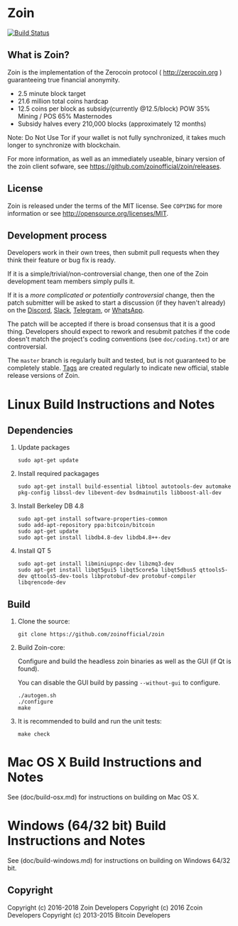 Zoin
=============================
[![Build Status](https://travis-ci.org/zoinofficial/Zoin.svg?branch=master)](https://travis-ci.org/zoinofficial/Zoin)

What is Zoin?
-------------

Zoin is the implementation of the Zerocoin protocol ( http://zerocoin.org ) guaranteeing true financial anonymity.

 - 2.5 minute block target
 - 21.6 million total coins hardcap
 - 12.5 coins per block as subsidy(currently @12.5/block) POW 35% Mining / POS 65% Masternodes
 - Subsidy halves every 210,000 blocks (approximately 12 months)

Note: Do Not Use Tor if your wallet is not fully synchronized, it takes much longer to synchronize with blockchain.
 
For more information, as well as an immediately useable, binary version of
the zoin client sofware, see https://github.com/zoinofficial/zoin/releases.


License
-------

Zoin is released under the terms of the MIT license. See `COPYING` for more
information or see http://opensource.org/licenses/MIT.


Development process
-------------------

Developers work in their own trees, then submit pull requests when they think
their feature or bug fix is ready.

If it is a simple/trivial/non-controversial change, then one of the Zoin
development team members simply pulls it.

If it is a *more complicated or potentially controversial* change, then the patch
submitter will be asked to start a discussion (if they haven't already) on the
[Discord](https://discord.gg/zJcquY3), [Slack](https://join.slack.com/t/zoinofficial/shared_invite/enQtNDE1MDAyMjI4OTE2LTZiOTk1NTUwMjhjNTMzNDBmODA0NWE0ZDU0MDExNzExNDQ3MGRlMzIxYTMwNTkzY2VlNTI2MGM5YWQ5Y2Y4ZmI), [Telegram](https://t.me/joinchat/HVS2bRF8czqUD2saSVtknQ), or [WhatsApp](https://chat.whatsapp.com/94cl9VtPRLf2BjwDa6AgAh).

The patch will be accepted if there is broad consensus that it is a good thing.
Developers should expect to rework and resubmit patches if the code doesn't
match the project's coding conventions (see `doc/coding.txt`) or are
controversial.

The `master` branch is regularly built and tested, but is not guaranteed to be
completely stable. [Tags](https://github.com/zoinofficial/zoin/tags) are created
regularly to indicate new official, stable release versions of Zoin.



Linux Build Instructions and Notes
==================================

Dependencies
----------------------
1.  Update packages

        sudo apt-get update

2.  Install required packagages

        sudo apt-get install build-essential libtool autotools-dev automake pkg-config libssl-dev libevent-dev bsdmainutils libboost-all-dev

3.  Install Berkeley DB 4.8

        sudo apt-get install software-properties-common
        sudo add-apt-repository ppa:bitcoin/bitcoin
        sudo apt-get update
        sudo apt-get install libdb4.8-dev libdb4.8++-dev

4.  Install QT 5

        sudo apt-get install libminiupnpc-dev libzmq3-dev
        sudo apt-get install libqt5gui5 libqt5core5a libqt5dbus5 qttools5-dev qttools5-dev-tools libprotobuf-dev protobuf-compiler libqrencode-dev

Build
----------------------
1.  Clone the source:

        git clone https://github.com/zoinofficial/zoin

2.  Build Zoin-core:

    Configure and build the headless zoin binaries as well as the GUI (if Qt is found).

    You can disable the GUI build by passing `--without-gui` to configure.
        
        ./autogen.sh
        ./configure
        make

3.  It is recommended to build and run the unit tests:

        make check


Mac OS X Build Instructions and Notes
=====================================
See (doc/build-osx.md) for instructions on building on Mac OS X.



Windows (64/32 bit) Build Instructions and Notes
=====================================
See (doc/build-windows.md) for instructions on building on Windows 64/32 bit.


Copyright
---------

Copyright (c) 2016-2018 Zoin Developers
Copyright (c) 2016 Zcoin Developers
Copyright (c) 2013-2015 Bitcoin Developers
